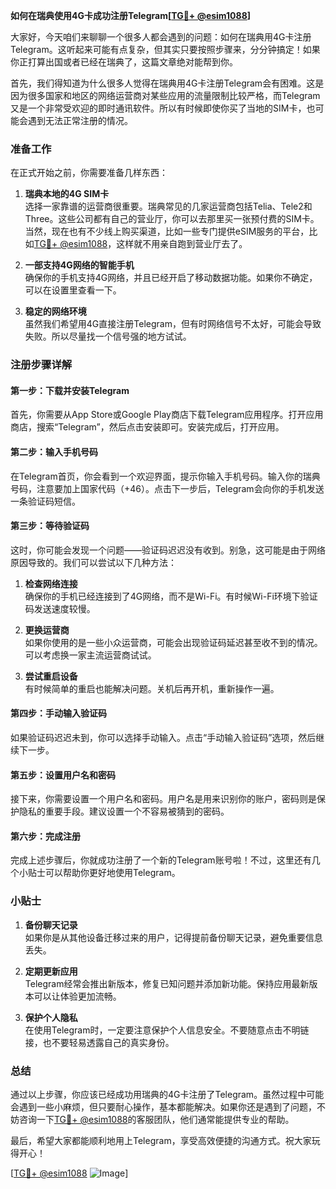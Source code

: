 **如何在瑞典使用4G卡成功注册Telegram[[TG💪+ @esim1088](https://t.me/s/esim1088)]**

大家好，今天咱们来聊聊一个很多人都会遇到的问题：如何在瑞典用4G卡注册Telegram。这听起来可能有点复杂，但其实只要按照步骤来，分分钟搞定！如果你正打算出国或者已经在瑞典了，这篇文章绝对能帮到你。

首先，我们得知道为什么很多人觉得在瑞典用4G卡注册Telegram会有困难。这是因为很多国家和地区的网络运营商对某些应用的流量限制比较严格，而Telegram又是一个非常受欢迎的即时通讯软件。所以有时候即使你买了当地的SIM卡，也可能会遇到无法正常注册的情况。

### 准备工作

在正式开始之前，你需要准备几样东西：

1. **瑞典本地的4G SIM卡**  
   选择一家靠谱的运营商很重要。瑞典常见的几家运营商包括Telia、Tele2和Three。这些公司都有自己的营业厅，你可以去那里买一张预付费的SIM卡。当然，现在也有不少线上购买渠道，比如一些专门提供eSIM服务的平台，比如[TG💪+ @esim1088](https://t.me/s/esim1088)，这样就不用亲自跑到营业厅去了。

2. **一部支持4G网络的智能手机**  
   确保你的手机支持4G网络，并且已经开启了移动数据功能。如果你不确定，可以在设置里查看一下。

3. **稳定的网络环境**  
   虽然我们希望用4G直接注册Telegram，但有时网络信号不太好，可能会导致失败。所以尽量找一个信号强的地方试试。

### 注册步骤详解

#### 第一步：下载并安装Telegram

首先，你需要从App Store或Google Play商店下载Telegram应用程序。打开应用商店，搜索“Telegram”，然后点击安装即可。安装完成后，打开应用。

#### 第二步：输入手机号码

在Telegram首页，你会看到一个欢迎界面，提示你输入手机号码。输入你的瑞典号码，注意要加上国家代码（+46）。点击下一步后，Telegram会向你的手机发送一条验证码短信。

#### 第三步：等待验证码

这时，你可能会发现一个问题——验证码迟迟没有收到。别急，这可能是由于网络原因导致的。我们可以尝试以下几种方法：

1. **检查网络连接**  
   确保你的手机已经连接到了4G网络，而不是Wi-Fi。有时候Wi-Fi环境下验证码发送速度较慢。

2. **更换运营商**  
   如果你使用的是一些小众运营商，可能会出现验证码延迟甚至收不到的情况。可以考虑换一家主流运营商试试。

3. **尝试重启设备**  
   有时候简单的重启也能解决问题。关机后再开机，重新操作一遍。

#### 第四步：手动输入验证码

如果验证码迟迟未到，你可以选择手动输入。点击“手动输入验证码”选项，然后继续下一步。

#### 第五步：设置用户名和密码

接下来，你需要设置一个用户名和密码。用户名是用来识别你的账户，密码则是保护隐私的重要手段。建议设置一个不容易被猜到的密码。

#### 第六步：完成注册

完成上述步骤后，你就成功注册了一个新的Telegram账号啦！不过，这里还有几个小贴士可以帮助你更好地使用Telegram。

### 小贴士

1. **备份聊天记录**  
   如果你是从其他设备迁移过来的用户，记得提前备份聊天记录，避免重要信息丢失。

2. **定期更新应用**  
   Telegram经常会推出新版本，修复已知问题并添加新功能。保持应用最新版本可以让体验更加流畅。

3. **保护个人隐私**  
   在使用Telegram时，一定要注意保护个人信息安全。不要随意点击不明链接，也不要轻易透露自己的真实身份。

### 总结

通过以上步骤，你应该已经成功用瑞典的4G卡注册了Telegram。虽然过程中可能会遇到一些小麻烦，但只要耐心操作，基本都能解决。如果你还是遇到了问题，不妨咨询一下[TG💪+ @esim1088](https://t.me/s/esim1088)的客服团队，他们通常能提供专业的帮助。

最后，希望大家都能顺利地用上Telegram，享受高效便捷的沟通方式。祝大家玩得开心！

[[TG💪+ @esim1088](https://t.me/s/esim1088) ![Image](https://i.postimg.cc/4NQfJmqS/Snipaste-2025-05-13-00-14-12.png)]